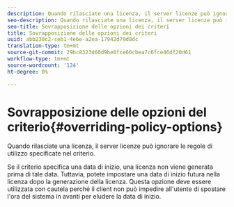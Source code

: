 ```yaml
---
description: Quando rilasciate una licenza, il server licenze può ignorare le regole di utilizzo specificate nel criterio.
seo-description: Quando rilasciate una licenza, il server licenze può ignorare le regole di utilizzo specificate nel criterio.
seo-title: Sovrapposizione delle opzioni dei criteri
title: Sovrapposizione delle opzioni dei criteri
uuid: abb230c2-ceb1-4e6e-a2ea-17942d79d0dc
translation-type: tm+mt
source-git-commit: 29bc8323460d9be0fce66cbea7c6fce46df20d61
workflow-type: tm+mt
source-wordcount: '124'
ht-degree: 0%

---
```



# Sovrapposizione delle opzioni del criterio{#overriding-policy-options}

Quando rilasciate una licenza, il server licenze può ignorare le regole di utilizzo specificate nel criterio.

Se il criterio specifica una data di inizio, una licenza non viene generata prima di tale data. Tuttavia, potete impostare una data di inizio futura nella licenza dopo la generazione della licenza. Questa opzione deve essere utilizzata con cautela perché il client non può impedire all&#39;utente di spostare l&#39;ora del sistema in avanti per eludere la data di inizio.
